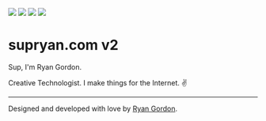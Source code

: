 ![](https://img.shields.io/badge/node-12.19.1-43853d?logo=node.js&labelColor=fff)
![](https://img.shields.io/badge/next-11-black?logo=next.js)
![](https://img.shields.io/badge/prismic-cms-fff?logo=prismic&labelColor=5163ba&logoColor=fff)
![](https://img.shields.io/badge/storybook-fff?logo=storybook&labelColor=ff4785&logoColor=fff)

# supryan.com v2

Sup, I'm Ryan Gordon.

Creative Technologist. I make things for the Internet. ✌️

---

Designed and developed with love by [Ryan Gordon](https://www/supryan.com).
